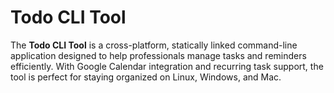 # Todo CLI Tool

The **Todo CLI Tool** is a cross-platform, statically linked command-line application designed to help professionals manage tasks and reminders efficiently. With Google Calendar integration and recurring task support, the tool is perfect for staying organized on Linux, Windows, and Mac.

